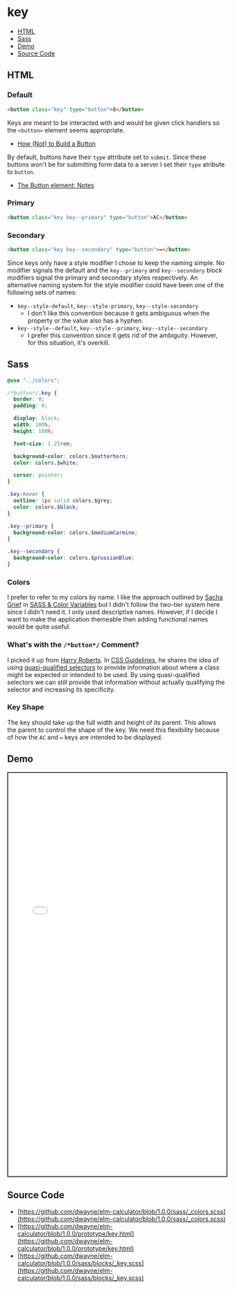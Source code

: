 # key

- [HTML](#html)
- [Sass](#sass)
- [Demo](#demo)
- [Source Code](#source-code)

## HTML

### Default

```html
<button class="key" type="button">8</button>
```

Keys are meant to be interacted with and would be given click handlers so the `<button>` element seems appropriate.

- [How (Not) to Build a Button](https://benmyers.dev/blog/clickable-divs/)

By default, buttons have their `type` attribute set to `submit`. Since these buttons won't be for submitting form data to a server I set their `type` atribute to `button`.

- [The Button element: Notes](https://developer.mozilla.org/en-US/docs/Web/HTML/Element/button#notes)

### Primary

```html
<button class="key key--primary" type="button">AC</button>
```

### Secondary

```html
<button class="key key--secondary" type="button">=</button>
```

Since keys only have a style modifier I chose to keep the naming simple. No modifier signals the default and the `key--primary` and `key--secondary` block modifiers signal the primary and secondary styles respectively. An alternative naming system for the style modifier could have been one of the following sets of names:

- `key--style-default`, `key--style-primary`, `key--style-secondary`
  - I don't like this convention because it gets ambiguous when the property or the value also has a hyphen.
- `key--style--default`, `key--style--primary`, `key--style--secondary`
  - I prefer this convention since it gets rid of the ambiguity. However, for this situation, it's overkill.

## Sass

```scss
@use "../colors";

/*button*/.key {
  border: 0;
  padding: 0;

  display: block;
  width: 100%;
  height: 100%;

  font-size: 1.25rem;

  background-color: colors.$matterhorn;
  color: colors.$white;

  cursor: pointer;
}

.key:hover {
  outline: 1px solid colors.$grey;
  color: colors.$black;
}

.key--primary {
  background-color: colors.$mediumCarmine;
}

.key--secondary {
  background-color: colors.$prussianBlue;
}
```

### Colors

I prefer to refer to my colors by name. I like the approach outlined by [Sacha Grief](https://sachagreif.com/) in [SASS & Color Variables](https://web.archive.org/web/20161012085308/http://sachagreif.com:80/sass-color-variables/) but I didn't follow the two-tier system here since I didn't need it. I only used descriptive names. However, if I decide I want to make the application themeable then adding functional names would be quite useful.

### What's with the `/*button*/` Comment?

I picked it up from [Harry Roberts](https://csswizardry.com/). In [CSS Guidelines](https://cssguidelin.es/), he shares the idea of using [quasi-qualified selectors](https://cssguidelin.es/#quasi-qualified-selectors) to provide information about where a class might be expected or intended to be used. By using quasi-qualified selectors we can still provide that information without actually qualifying the selector and increasing its specificity.

### Key Shape

The key should take up the full width and height of its parent. This allows the parent to control the shape of the key. We need this flexibility because of how the `AC` and `=` keys are intended to be displayed.

## Demo

<iframe src="./demo/key.html" style="width: 100%; height: 930px; border: 2px solid #333;"></iframe>

## Source Code

- [https://github.com/dwayne/elm-calculator/blob/1.0.0/sass/_colors.scss](https://github.com/dwayne/elm-calculator/blob/1.0.0/sass/_colors.scss)
- [https://github.com/dwayne/elm-calculator/blob/1.0.0/prototype/key.html](https://github.com/dwayne/elm-calculator/blob/1.0.0/prototype/key.html)
- [https://github.com/dwayne/elm-calculator/blob/1.0.0/sass/blocks/_key.scss](https://github.com/dwayne/elm-calculator/blob/1.0.0/sass/blocks/_key.scss)
